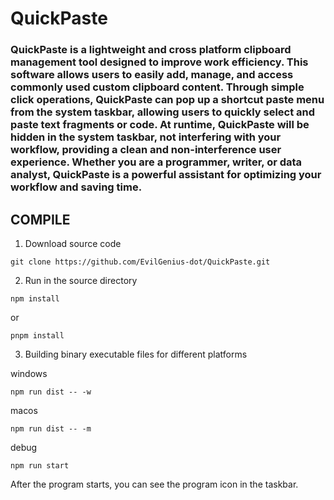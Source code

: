 # QuickPaste

### QuickPaste is a lightweight and cross platform clipboard management tool designed to improve work efficiency. This software allows users to easily add, manage, and access commonly used custom clipboard content. Through simple click operations, QuickPaste can pop up a shortcut paste menu from the system taskbar, allowing users to quickly select and paste text fragments or code. At runtime, QuickPaste will be hidden in the system taskbar, not interfering with your workflow, providing a clean and non-interference user experience. Whether you are a programmer, writer, or data analyst, QuickPaste is a powerful assistant for optimizing your workflow and saving time.

## COMPILE

1. Download source code

```
git clone https://github.com/EvilGenius-dot/QuickPaste.git
```

2. Run in the source directory

```
npm install
```

or

```
pnpm install
```

3. Building binary executable files for different platforms

windows

```
npm run dist -- -w
```

macos

```
npm run dist -- -m
```

debug

```
npm run start
```

After the program starts, you can see the program icon in the taskbar.